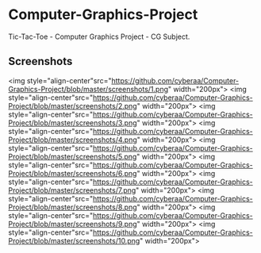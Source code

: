 # Computer-Graphics-Project
Tic-Tac-Toe - Computer Graphics Project - CG Subject.

Screenshots
----------------


<img style="align-center"src="https://github.com/cyberaa/Computer-Graphics-Project/blob/master/screenshots/1.png" width="200px">
<img style="align-center"src="https://github.com/cyberaa/Computer-Graphics-Project/blob/master/screenshots/2.png" width="200px">
<img style="align-center"src="https://github.com/cyberaa/Computer-Graphics-Project/blob/master/screenshots/3.png" width="200px">
<img style="align-center"src="https://github.com/cyberaa/Computer-Graphics-Project/blob/master/screenshots/4.png" width="200px">
<img style="align-center"src="https://github.com/cyberaa/Computer-Graphics-Project/blob/master/screenshots/5.png" width="200px">
<img style="align-center"src="https://github.com/cyberaa/Computer-Graphics-Project/blob/master/screenshots/6.png" width="200px">
<img style="align-center"src="https://github.com/cyberaa/Computer-Graphics-Project/blob/master/screenshots/7.png" width="200px">
<img style="align-center"src="https://github.com/cyberaa/Computer-Graphics-Project/blob/master/screenshots/8.png" width="200px">
<img style="align-center"src="https://github.com/cyberaa/Computer-Graphics-Project/blob/master/screenshots/9.png" width="200px">
<img style="align-center"src="https://github.com/cyberaa/Computer-Graphics-Project/blob/master/screenshots/10.png" width="200px">


